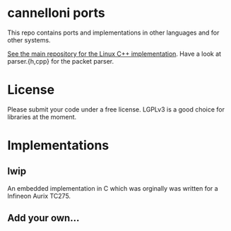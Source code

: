# cannelloni ports

This repo contains ports and implementations in other languages
and for other systems.

[See the main repository for the Linux C++ implementation](https://github.com/mguentner/cannelloni).
Have a look at parser.{h,cpp} for the packet parser.

# License

Please submit your code under a free license. LGPLv3 is a good
choice for libraries at the moment.

# Implementations

## lwip

An embedded implementation in C which was orginally was written for a
Infineon Aurix TC275.

## Add your own...
